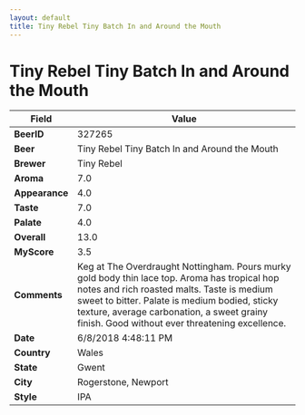 ```yaml
---
layout: default
title: Tiny Rebel Tiny Batch In and Around the Mouth
---
```


# Tiny Rebel Tiny Batch In and Around the Mouth

| Field         | Value     |
|---------------|-----------|
| **BeerID** | 327265 |
| **Beer** | Tiny Rebel Tiny Batch In and Around the Mouth |
| **Brewer** | Tiny Rebel |
| **Aroma** | 7.0 |
| **Appearance** | 4.0 |
| **Taste** | 7.0 |
| **Palate** | 4.0 |
| **Overall** | 13.0 |
| **MyScore** | 3.5 |
| **Comments** | Keg at The Overdraught Nottingham. Pours murky gold body thin lace top. Aroma has tropical hop notes and rich roasted malts. Taste is medium sweet to bitter. Palate is medium bodied, sticky texture, average carbonation, a sweet grainy finish. Good without ever threatening excellence. |
| **Date** | 6/8/2018 4:48:11 PM |
| **Country** | Wales |
| **State** | Gwent |
| **City** | Rogerstone, Newport |
| **Style** | IPA |
